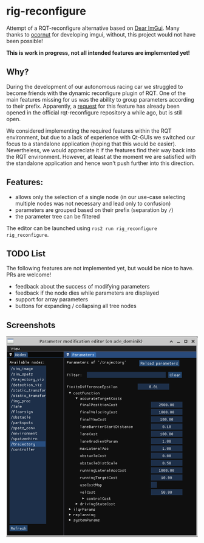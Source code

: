 # rig-reconfigure

Attempt of a RQT-reconfigure alternative based on [Dear ImGui](https://github.com/ocornut/imgui). Many thanks 
to [ocornut](https://github.com/ocornut) for developing imgui, without, this project would not have been possible!

**This is work in progress, not all intended features are implemented yet!**

## Why?

During the development of our autonomous racing car we struggled to become friends with the dynamic reconfigure
plugin of RQT. One of the main features missing for us was the ability to group parameters according to their prefix.
Apparently, a [request](https://github.com/ros-visualization/rqt_reconfigure/issues/69) for this feature has already been 
opened in the official rqt-reconfigure repository a while ago, but is still open.

We considered implementing the required features within the RQT environment, but due to a lack of experience with
Qt-GUIs we switched our focus to a standalone application (hoping that this would be easier).
Nevertheless, we would appreciate it if the features find their way back into the RQT environment.
However, at least at the moment we are satisfied with the standalone application and hence won't push further into this direction.

## Features:  

 - allows only the selection of a single node (in our use-case selecting multiple nodes was not necessary and lead only to confusion)
 - parameters are grouped based on their prefix (separation by `/`)
 - the parameter tree can be filtered

The editor can be launched using `ros2 run rig_reconfigure rig_reconfigure`.

## TODO List

The following features are not implemented yet, but would be nice to have. PRs are welcome!

- feedback about the success of modifying parameters
- feedback if the node dies while parameters are displayed
- support for array parameters
- buttons for expanding / collapsing all tree nodes

## Screenshots

![Screenshot of the parameter editor GUI](doc/screenshot_parameter_editor.png)